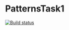 # PatternsTask1
[![Build status](https://ci.appveyor.com/api/projects/status/cw79m5445igyfl2i?svg=true)](https://ci.appveyor.com/project/ArtVitaliy/patternstask1)

